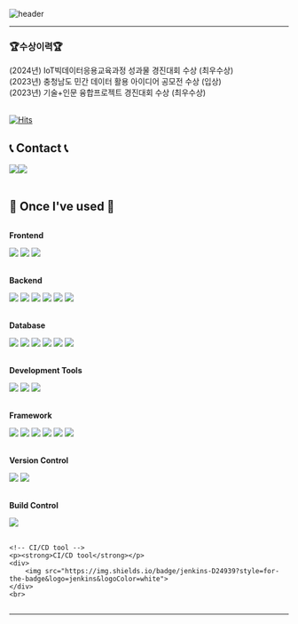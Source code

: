 ![header](https://capsule-render.vercel.app/api?type=waving&color=6994CDEE&height=100&section=header&text=Welcome%20to%20InMerchant's%20GitHub%20👋&animation=twinkling&&fontSize=45&fontAlignY=80)

---
<h3>🏆수상이력🏆</h3>
<div>(2024년) IoT빅데이터응용교육과정 성과물 경진대회 수상 (최우수상)</div>
<div>(2023년) 충청남도 민간 데이터 활용 아이디어 공모전 수상 (입상)</div>
<div>(2023년) 기술+인문 융합프로젝트 경진대회 수상 (최우수상)</div>
<br>

[![Hits](https://hits.seeyoufarm.com/api/count/incr/badge.svg?url=https%3A%2F%2Fgithub.com%2FInMerchant&count_bg=%231FCC63&title_bg=%23555555&icon=github.svg&icon_color=%23FFFFFF&title=GITHUB&edge_flat=true)](https://hits.seeyoufarm.com)

## 📞 Contact 📞
<div style="display:flex; flex-direction:row;">
    <a href="mailto:advance7749@naver.com">
        <img src="https://img.shields.io/badge/Naver-2DB400?style=for-the-badge&logo=Naver&logoColor=white"> 
    </a>
    <a href="https://open.kakao.com/o/sYSsdKYf">
        <img src="https://img.shields.io/badge/KakaoTalk-FFCD00?style=for-the-badge&logoColor=black&logo=KakaoTalk"> 
    </a>
</div>

<br>

## 🔨 Once I've used 🔨
<div style="display:flex; flex-direction:column; align-items:flex-start;">
    <!-- Frontend -->
    <p><strong>Frontend</strong></p>
    <div>
        <img src="https://img.shields.io/badge/html5-E34F26?style=for-the-badge&logo=html5&logoColor=white"> 
        <img src="https://img.shields.io/badge/css-1572B6?style=for-the-badge&logo=css3&logoColor=white"> 
        <img src="https://img.shields.io/badge/javascript-F7DF1E?style=for-the-badge&logo=javascript&logoColor=black"> 
    </div>
    <br>
    <!-- Backend -->
    <p><strong>Backend</strong></p>
    <div>
        <img src="https://img.shields.io/badge/C-A8B9CC?style=for-the-badge&logo=c&logoColor=white">
        <img src="https://img.shields.io/badge/Java-007396?style=for-the-badge&logo=Java&logoColor=white">
        <img src="https://img.shields.io/badge/javascript-F7DF1E?style=for-the-badge&logo=javascript&logoColor=black"> 
        <img src="https://img.shields.io/badge/python-3776AB?style=for-the-badge&logo=python&logoColor=white"> 
        <img src="https://img.shields.io/badge/Jupyter Notebook-F37626?style=for-the-badge&logo=jupyter&logoColor=white">
        <img src="https://img.shields.io/badge/Node.js-339933?style=for-the-badge&logo=nodedotjs&logoColor=white">
    </div>
    <br>
    <!-- Database -->
    <p><strong>Database</strong></p>
    <div>
        <img src="https://img.shields.io/badge/mysql-4479A1?style=for-the-badge&logo=mysql&logoColor=white"> 
        <img src="https://img.shields.io/badge/firebase-FFCA28?style=for-the-badge&logo=firebase&logoColor=white">
        <img src="https://img.shields.io/badge/oracle-F80000?style=for-the-badge&logo=oracle&logoColor=white">
        <img src="https://img.shields.io/badge/jquery-0769AD?style=for-the-badge&logo=jquery&logoColor=white">
        <img src="https://img.shields.io/badge/JPA-007396?style=for-the-badge&logo=JPA&logoColor=white">
        <img src="https://img.shields.io/badge/sqlite-003B57?style=for-the-badge&logo=sqlite&logoColor=white">
    </div>
    <br>    
    <!-- Development Tools -->
    <p><strong>Development Tools</strong></p>
    <div>
        <img src="https://img.shields.io/badge/visualstudiocode-007ACC?style=for-the-badge&logo=visualstudiocode&logoColor=white"> 
        <img src="https://img.shields.io/badge/visualstudio-5C2D91?style=for-the-badge&logo=visualstudio&logoColor=white">
        <img src="https://img.shields.io/badge/eclipse-2C2255?style=for-the-badge&logo=eclipseide&logoColor=white">
    </div>
    <br>
    <!-- Framework -->
    <p><strong>Framework</strong></p>
    <div>
        <img src="https://img.shields.io/badge/django-092E20?style=for-the-badge&logo=django&logoColor=white"> 
        <img src="https://img.shields.io/badge/flask-000000?style=for-the-badge&logo=flask&logoColor=white">
        <img src="https://img.shields.io/badge/bootstrap-7952B3?style=for-the-badge&logo=bootstrap&logoColor=white">
        <img src="https://img.shields.io/badge/spring-6DB33F?style=for-the-badge&logo=spring&logoColor=white">
        <img src="https://img.shields.io/badge/express-000000?style=for-the-badge&logo=express&logoColor=white">
        <img src="https://img.shields.io/badge/springboot-6DB33F?style=for-the-badge&logo=springboot&logoColor=white">
    </div>
    <br>
    <!-- Version Control -->
    <p><strong>Version Control</strong></p>
    <div>
        <img src="https://img.shields.io/badge/Git-F05032?style=for-the-badge&logo=git&logoColor=white"> 
        <img src="https://img.shields.io/badge/Github-181717?style=for-the-badge&logo=github&logoColor=white">
    </div>
    <br>
    <!-- Build Control -->
    <p><strong>Build Control</strong></p>
    <div>
        <img src="https://img.shields.io/badge/gradle-02303A?style=for-the-badge&logo=gradle&logoColor=white">
    </div>
    <br>
    
    <!-- CI/CD tool -->
    <p><strong>CI/CD tool</strong></p>
    <div>
        <img src="https://img.shields.io/badge/jenkins-D24939?style=for-the-badge&logo=jenkins&logoColor=white">
    </div>
    <br>
    
</div>

---
